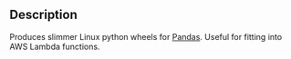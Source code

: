 ## Description

Produces slimmer Linux python wheels for [Pandas](https://github.com/pandas-dev/pandas).  Useful for fitting into AWS Lambda functions.


